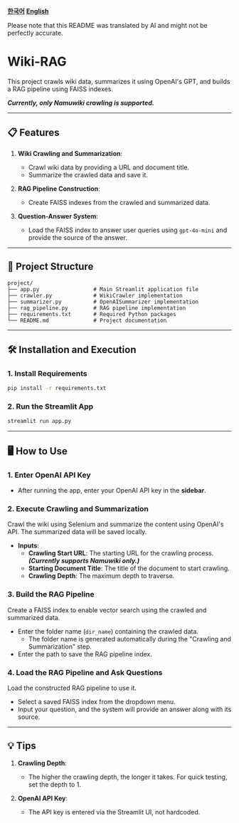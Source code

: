 [**한국어**](./README.md)
[**English**](./README-en.md)

Please note that this README was translated by AI and might not be perfectly accurate.


# Wiki-RAG

This project crawls wiki data, summarizes it using OpenAI's GPT, and builds a RAG pipeline using FAISS indexes.

***Currently, only Namuwiki crawling is supported.***

---

## 📋 Features

1. **Wiki Crawling and Summarization**:
   - Crawl wiki data by providing a URL and document title.
   - Summarize the crawled data and save it.

2. **RAG Pipeline Construction**:
   - Create FAISS indexes from the crawled and summarized data.

3. **Question-Answer System**:
   - Load the FAISS index to answer user queries using `gpt-4o-mini` and provide the source of the answer.

---

## 📂 Project Structure

```plaintext
project/
├── app.py                 # Main Streamlit application file
├── crawler.py             # WikiCrawler implementation
├── summarizer.py          # OpenAISummarizer implementation
├── rag_pipeline.py        # RAG pipeline implementation
├── requirements.txt       # Required Python packages
└── README.md              # Project documentation
```

---

## 🛠️ Installation and Execution

### 1. Install Requirements
```bash
pip install -r requirements.txt
```

### 2. Run the Streamlit App
```bash
streamlit run app.py
```

---

## 🖥️ How to Use

### 1. Enter OpenAI API Key

- After running the app, enter your OpenAI API key in the **sidebar**.

### 2. Execute Crawling and Summarization
Crawl the wiki using Selenium and summarize the content using OpenAI's API. The summarized data will be saved locally.
- **Inputs**:
  - **Crawling Start URL**: The starting URL for the crawling process. ***(Currently supports Namuwiki only.)***
  - **Starting Document Title**: The title of the document to start crawling.
  - **Crawling Depth**: The maximum depth to traverse.

### 3. Build the RAG Pipeline
Create a FAISS index to enable vector search using the crawled and summarized data.
- Enter the folder name (`dir_name`) containing the crawled data.
  - The folder name is generated automatically during the "Crawling and Summarization" step.
- Enter the path to save the RAG pipeline index.

### 4. Load the RAG Pipeline and Ask Questions
Load the constructed RAG pipeline to use it.
- Select a saved FAISS index from the dropdown menu.
- Input your question, and the system will provide an answer along with its source.

---

## 💡 Tips

1. **Crawling Depth**:
   - The higher the crawling depth, the longer it takes. For quick testing, set the depth to 1.

2. **OpenAI API Key**:
   - The API key is entered via the Streamlit UI, not hardcoded.

